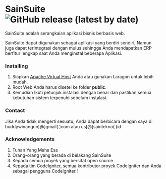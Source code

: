 # SainSuite ![GitHub release (latest by date)](https://img.shields.io/github/v/release/saintekno/SainSuite)

SainSuite adalah serangkaian aplikasi bisnis berbasis web.

SainSuite dapat digunakan sebagai aplikasi yang berdiri sendiri, Namun juga dapat terintegrasi dengan mulus sehingga Anda mendapatkan ERP berfitur lengkap saat Anda menginstal beberapa Aplikasi.

### Installing

1. Siapkan [Apache Virtual Host](https://gist.github.com/buddywinangun/368b62a18d0142659bb4966b7e1756d3) Anda atau gunakan Laragon untuk lebih mudah.
2. Root Web Anda harus disetel ke folder <strong>public</strong>.
3. Kemudian Ikuti petunjuk instalasi dengan benar dan pastikan semua kebutuhan sistem terpenuhi sebelum instalasi.

### Contact

Jika Anda tidak mengerti sesuatu, Anda dapat berbicara dengan saya di buddywinangun[@]gmail(.)com atau cs[@]saintekno(.)id

### Acknowledgements

1. Tuhan Yang Maha Esa
2. Orang-orang yang berada di belakang SainSuite
3. Kepada semua proyek yang bersifat open source
4. Kepada tim CodeIgniter, semua kontributor proyek CodeIgniter dan Anda sebagai pengguna CodeIgniter.!
